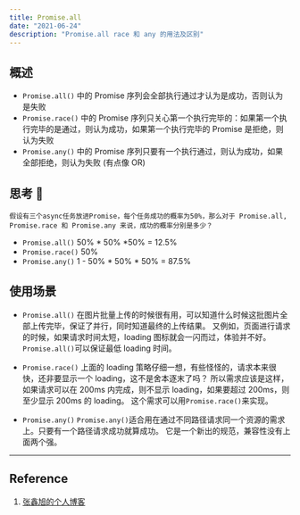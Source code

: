 ```yaml
---
title: Promise.all
date: "2021-06-24"
description: "Promise.all race 和 any 的用法及区别"
---
```


## 概述

- `Promise.all()` 中的 Promise 序列会全部执行通过才认为是成功，否则认为是失败
- `Promise.race()` 中的 Promise 序列只关心第一个执行完毕的：如果第一个执行完毕的是通过，则认为成功，如果第一个执行完毕的 Promise 是拒绝，则认为失败
- `Promise.any()` 中的 Promise 序列只要有一个执行通过，则认为成功，如果全部拒绝，则认为失败 (有点像 OR)

## 思考 🤔

```
假设有三个async任务放进Promise，每个任务成功的概率为50%，那么对于 Promise.all, Promise.race 和 Promise.any 来说，成功的概率分别是多少？
```

- `Promise.all()` 50% \* 50% \*50% = 12.5%
- `Promise.race()` 50%
- `Promise.any()` 1 - 50% \* 50% \* 50% = 87.5%

## 使用场景

- `Promise.all()`
  在图片批量上传的时候很有用，可以知道什么时候这批图片全部上传完毕，保证了并行，同时知道最终的上传结果。
  又例如，页面进行请求的时候，如果请求时间太短，loading 图标就会一闪而过，体验并不好。`Promise.all()`可以保证最低 loading 时间。

- `Promise.race()`
  上面的 loading 策略仔细一想，有些怪怪的，请求本来很快，还非要显示一个 loading，这不是舍本逐末了吗？
  所以需求应该是这样，如果请求可以在 200ms 内完成，则不显示 loading，如果要超过 200ms，则至少显示 200ms 的 loading。
  这个需求可以用`Promise.race()`来实现。

- `Promise.any()`
  `Promise.any()`适合用在通过不同路径请求同一个资源的需求上。只要有一个路径请求成功就算成功。
  它是一个新出的规范，兼容性没有上面两个强。

---

## Reference

1. [张鑫旭的个人博客](https://www.zhangxinxu.com/wordpress/2021/05/promise-all-race-any/)

